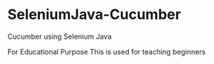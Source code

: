# SeleniumJava-Cucumber
Cucumber using Selenium Java

For Educational Purpose
This is used for teaching beginners
